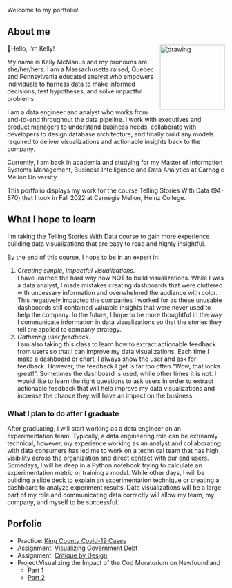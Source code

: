 Welcome to my portfolio!

## About me
<img src="https://user-images.githubusercontent.com/52800144/188290301-37d66444-80f8-4e25-9acb-dda966ca89b9.jpg" alt="drawing" width="150" align="right"/> 

&#128075;Hello, I’m Kelly! 

My name is Kelly McManus and my pronouns are she/her/hers. I am a Massachusetts raised, Québec and Pennsylvania educated analyst who empowers individuals to harness data to make informed decisions, test hypotheses, and solve impactful problems. 

I am a data engineer and analyst who works from end-to-end throughout the data pipeline. I work with executives and product managers to understand business needs, collaborate with developers to design database architecture, and finally build any models required to deliver visualizations and actionable insights back to the company.

Currently, I am back in academia and studying for my Master of Information Systems Management, Business Intelligence and Data Analytics at Carnegie Mellon University.

This portfolio displays my work for the course Telling Stories With Data (94-870) that I took in Fall 2022 at Carnegie Mellon, Heinz College. 

## What I hope to learn
I'm taking the Telling Stories With Data course to gain more experience building data visualizations that are easy to read and highly insightful. 

By the end of this course, I hope to be in an expert in:

1. _Creating simple, impactful visualizations._ \
I have learned the hard way how NOT to build visualizations. While I was a data analyst, I made mistakes creating dashboards that were cluttered with uncessary information and overwhelmed the audiance with color. This negatively impacted the companies I worked for as these unusable dashboards still contained valuable insights that were never used to help the company. In the future, I hope to be more thoughtful in the way I communicate information in data visualizations so that the stories they tell are applied to company strategy. 
2. _Gathering user feedback_. \
I am also taking this class to learn how to extract actionable feedback from users so that I can improve my data visualizations. Each time I make a dashboard or chart, I always show the user and ask for feedback. However, the feedback I get is far too often "Wow, that looks great!". Sometimes the dashboard is used, while other times it is not. I would like to learn the right questions to ask users in order to extract actionable feedback that will help improve my data visualizations and increase the chance they will have an impact on the business. 

### What I plan to do after I graduate
After graduating, I will start working as a data engineer on an experimentation team. Typically, a data engineering role can be extreamly technical, however, my experience working as an analyst and collaborating with data consumers has led me to work on a technical team that has high visibility across the organization and direct contact with our end users. Somedays, I will be deep in a Python notebook trying to calculate an experimentation metric or training a model. While other days, I will be building a slide deck to explain an experimentation technique or creating a dashboard to analyze experiment results. Data visualizations will be a large part of my role and communicating data correctly will allow my team, my company, and myself to be successful.

## Porfolio

- Practice: [King County Covid-19 Cases](https://kelmcm.github.io/portfolio/king-county-cases.html)
- Assignment: [Visualizing Government Debt](https://kelmcm.github.io/portfolio/visualizing-government-debt.html)
- Assignment: [Critique by Design](https://kelmcm.github.io/portfolio/critique-by-design.html)
- Project:Visualizing the Impact of the Cod Moratorium on Newfoundland
  - [Part 1](https://kelmcm.github.io/portfolio/project.html)
  - [Part 2](https://kelmcm.github.io/portfolio/project_part2.html) 

